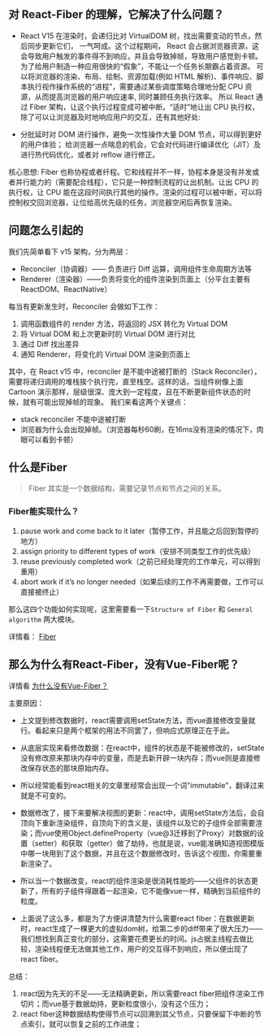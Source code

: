 ## 对 React-Fiber 的理解，它解决了什么问题？

- React V15 在渲染时，会递归比对 VirtualDOM 树，找出需要变动的节点，然后同步更新它们， 一气呵成。这个过程期间， React 会占据浏览器资源，这会导致用户触发的事件得不到响应，并且会导致掉帧，导致用户感觉到卡顿。
  为了给用户制造一种应用很快的“假象”，不能让一个任务长期霸占着资源。 可以将浏览器的渲染、布局、绘制、资源加载(例如 HTML 解析)、事件响应、脚本执行视作操作系统的“进程”，需要通过某些调度策略合理地分配 CPU 资源，从而提高浏览器的用户响应速率, 同时兼顾任务执行效率。
  所以 React 通过 Fiber 架构，让这个执行过程变成可被中断。“适时”地让出 CPU 执行权，除了可以让浏览器及时地响应用户的交互，还有其他好处:

- 分批延时对 DOM 进行操作，避免一次性操作大量 DOM 节点，可以得到更好的用户体验；
  给浏览器一点喘息的机会，它会对代码进行编译优化（JIT）及进行热代码优化，或者对 reflow 进行修正。

核心思想: Fiber 也称协程或者纤程。它和线程并不一样，协程本身是没有并发或者并行能力的（需要配合线程），它只是一种控制流程的让出机制。让出 CPU 的执行权，让 CPU 能在这段时间执行其他的操作。渲染的过程可以被中断，可以将控制权交回浏览器，让位给高优先级的任务，浏览器空闲后再恢复渲染。


## 问题怎么引起的
我们先简单看下 v15 架构，分为两层：

- Reconciler（协调器）—— 负责进行 Diff 运算，调用组件生命周期方法等
- Renderer（渲染器）——负责将变化的组件渲染到页面上（分平台主要有 ReactDOM、ReactNative）

每当有更新发生时，Reconciler 会做如下工作：

1. 调用函数组件的 render 方法，将返回的 JSX 转化为 Virtual DOM
2. 将 Virtual DOM 和上次更新时的 Virtual DOM 进行对比
3. 通过 Diff 找出差异
4. 通知 Renderer，将变化的 Virtual DOM 渲染到页面上

其中，在 React v15 中，reconciler 是不能中途被打断的（Stack Reconciler），需要将递归调用的堆栈挨个执行完，直至栈空。这样的话，当组件树像上面 Cartoon 演示那样，层级很深、庞大到一定程度，且在不断更新组件状态的时候，就有可能出现掉帧的现象。
我们来看这两个关键点：

- stack reconciler 不能中途被打断
- 浏览器为什么会出现掉帧。（浏览器每秒60刷，在16ms没有渲染的情况下，肉眼可以看到卡顿）

## 什么是Fiber
> Fiber 其实是一个数据结构，需要记录节点和节点之间的关系。

### Fiber能实现什么？
1. pause work and come back to it later（暂停工作，并且能之后回到暂停的地方）
2. assign priority to different types of work（安排不同类型工作的优先级）
3. reuse previously completed work（之前已经处理完的工作单元，可以得到重用）
4. abort work if it’s no longer needed（如果后续的工作不再需要做，工作可以直接被终止）

那么这四个功能如何实现呢，这里需要看一下`Structure of Fiber` 和 `General algorithm` 两大模块。


详情看：
[Fiber](https://i.overio.space/fiber/whats-fiber/)


## 那么为什么有React-Fiber，没有Vue-Fiber呢？
详情看
[为什么没有Vue-Fiber？](https://www.fly63.com/article/detial/11893)


主要原因：
- 上文提到修改数据时，react需要调用setState方法，而vue直接修改变量就行。看起来只是两个框架的用法不同罢了，但响应式原理正在于此。

- 从底层实现来看修改数据：在react中，组件的状态是不能被修改的，setState没有修改原来那块内存中的变量，而是去新开辟一块内存；而vue则是直接修改保存状态的那块原始内存。

- 所以经常能看到react相关的文章里经常会出现一个词"immutable"，翻译过来就是不可变的。

- 数据修改了，接下来要解决视图的更新：react中，调用setState方法后，会自顶向下重新渲染组件，自顶向下的含义是，该组件以及它的子组件全部需要渲染；而vue使用Object.defineProperty（vue@3迁移到了Proxy）对数据的设置（setter）和获取（getter）做了劫持，也就是说，vue能准确知道视图模版中哪一块用到了这个数据，并且在这个数据修改时，告诉这个视图，你需要重新渲染了。

- 所以当一个数据改变，react的组件渲染是很消耗性能的——父组件的状态更新了，所有的子组件得跟着一起渲染，它不能像vue一样，精确到当前组件的粒度。

- 上面说了这么多，都是为了方便讲清楚为什么需要react fiber：在数据更新时，react生成了一棵更大的虚拟dom树，给第二步的diff带来了很大压力——我们想找到真正变化的部分，这需要花费更长的时间。js占据主线程去做比较，渲染线程便无法做其他工作，用户的交互得不到响应，所以便出现了react fiber。


总结：
1. react因为先天的不足——无法精确更新，所以需要react fiber把组件渲染工作切片；而vue基于数据劫持，更新粒度很小，没有这个压力；
2. react fiber这种数据结构使得节点可以回溯到其父节点，只要保留下中断的节点索引，就可以恢复之前的工作进度；
